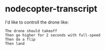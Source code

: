 nodecopter-transcript
=====================


I'd like to controll the drone like:

```
The drone should takeoff
Then go higher for 2 seconds with full-speed
Then do a flip
Then land
```